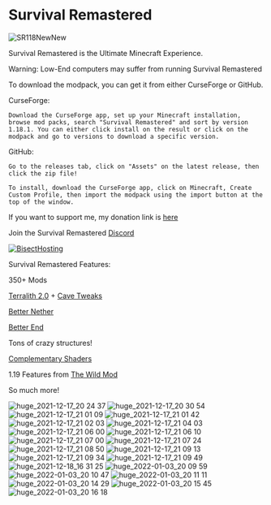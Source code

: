 # Survival Remastered
![SR118NewNew](https://user-images.githubusercontent.com/39657565/173883251-c30cbddd-49bb-4252-b534-0f94e8a3d6bf.png)




Survival Remastered is the Ultimate Minecraft Experience.

Warning: Low-End computers may suffer from running Survival Remastered


To download the modpack, you can get it from either CurseForge or GitHub.



CurseForge:

    Download the CurseForge app, set up your Minecraft installation, browse mod packs, search "Survival Remastered" and sort by version 1.18.1. You can either click install on the result or click on the modpack and go to versions to download a specific version.



GitHub:

    Go to the releases tab, click on "Assets" on the latest release, then click the zip file!

    To install, download the CurseForge app, click on Minecraft, Create Custom Profile, then import the modpack using the import button at the top of the window.



If you want to support me, my donation link is [here](https://www.paypal.com/cgi-bin/webscr?return=https://www.curseforge.com/projects/523374&cn=Add+special+instructions+to+the+addon+author()&business=treetrain1%40gmail.com&bn=PP-DonationsBF:btn_donateCC_LG.gif:NonHosted&cancel_return=https://www.curseforge.com/projects/523374&lc=US&item_name=Survival+Remastered+(from+curseforge.com)&cmd=_donations&rm=1&no_shipping=1&currency_code=USD)

Join the Survival Remastered [Discord](https://discord.gg/C7bZ5kGGBA)



[![BisectHosting](https://www.bisecthosting.com/partners/custom-banners/efceff4c-e99f-4e29-97aa-198488cbe2ae.png)](https://bisecthosting.com/treetrain1 "BisectHosting")



Survival Remastered Features:

350+ Mods

[Terralith 2.0](https://www.curseforge.com/minecraft/mc-mods/terralith) + [Cave Tweaks](https://www.curseforge.com/minecraft/mc-mods/cave-tweaks)

[Better Nether](https://www.curseforge.com/minecraft/mc-mods/betternether)

[Better End](https://www.curseforge.com/minecraft/mc-mods/betterend)

Tons of crazy structures!

[Complementary Shaders](https://www.curseforge.com/minecraft/customization/complementary-shaders)

1.19 Features from [The Wild Mod](https://www.curseforge.com/minecraft/mc-mods/the-wild-mod)

So much more!

![huge_2021-12-17_20 24 37](https://user-images.githubusercontent.com/39657565/146627063-6a89b7e2-c359-4348-a65f-ba9406f7175d.png)
![huge_2021-12-17_20 30 54](https://user-images.githubusercontent.com/39657565/146627067-9e111f98-c80c-4683-8e17-b97448cda4c0.png)
![huge_2021-12-17_21 01 09](https://user-images.githubusercontent.com/39657565/146627071-65f3f04c-6bb6-4ce0-90f6-fe766777e3d7.png)
![huge_2021-12-17_21 01 42](https://user-images.githubusercontent.com/39657565/146627075-d67d9058-684e-453b-bd36-1f6cccf11144.png)
![huge_2021-12-17_21 02 03](https://user-images.githubusercontent.com/39657565/146627077-a63cce79-a61f-448e-b8b0-3ed3eee56305.png)
![huge_2021-12-17_21 04 03](https://user-images.githubusercontent.com/39657565/146627080-c15b7daa-517b-4e58-8ed9-286113871085.png)
![huge_2021-12-17_21 06 00](https://user-images.githubusercontent.com/39657565/146627082-a9ae79b5-2a24-4954-9721-f5afdd492d34.png)
![huge_2021-12-17_21 06 10](https://user-images.githubusercontent.com/39657565/146627083-3f5c424d-aa45-4cc4-a119-e55c18aa23a6.png)
![huge_2021-12-17_21 07 00](https://user-images.githubusercontent.com/39657565/146627086-42ff43bc-f72e-45a3-9ce2-a4e6f93641d1.png)
![huge_2021-12-17_21 07 24](https://user-images.githubusercontent.com/39657565/146627088-239953f1-dd1a-40cc-8b39-8438bf131a0e.png)
![huge_2021-12-17_21 08 50](https://user-images.githubusercontent.com/39657565/146627090-12daf2bd-e4e6-4769-9c2f-14425b64a415.png)
![huge_2021-12-17_21 09 13](https://user-images.githubusercontent.com/39657565/146627095-8ecf96ab-464c-4e4e-b038-fdd88595c5a7.png)
![huge_2021-12-17_21 09 34](https://user-images.githubusercontent.com/39657565/146627096-983d920e-b00e-46b3-8dc1-6d8a438b7aba.png)
![huge_2021-12-17_21 09 49](https://user-images.githubusercontent.com/39657565/146627097-d1c6ae22-2f51-400e-a900-862f0409e568.png)
![huge_2021-12-18_16 31 25](https://user-images.githubusercontent.com/39657565/146664036-c1e3af3c-1026-436a-bc67-8c9b1498030f.png)
![huge_2022-01-03_20 09 59](https://user-images.githubusercontent.com/39657565/148000879-1c03e49a-8e9c-48c7-b814-a9f737383f83.png)
![huge_2022-01-03_20 10 47](https://user-images.githubusercontent.com/39657565/148000883-ad91a31e-00fb-4b4f-bc85-af45ed7859e3.png)
![huge_2022-01-03_20 11 11](https://user-images.githubusercontent.com/39657565/148000886-60e62c6b-a4bc-4194-b1d2-6c6c029c2333.png)
![huge_2022-01-03_20 14 29](https://user-images.githubusercontent.com/39657565/148000888-1d72c387-995a-4acd-b74d-ccecdd369d27.png)
![huge_2022-01-03_20 15 45](https://user-images.githubusercontent.com/39657565/148000891-507f8785-a110-4bd5-816e-6b9d42312724.png)
![huge_2022-01-03_20 16 18](https://user-images.githubusercontent.com/39657565/148000896-437e2b77-8632-4b5d-b9d4-d06312c7d56c.png)
